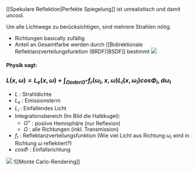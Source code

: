 [[Spekulare Reflektion|Perfekte Spiegelung]] ist unrealistisch und damit uncool.

Um alle Lichtwege zu berücksichtigen, sind mehrere Strahlen nötig.
- Richtungen basically zufällig
- Anteil an Gesamtfarbe werden durch [[Bidirektionale Reflektanzverteilungsfunktion (BRDF)|BSDF]] bestimmt
![](imperfekte_spiegelung.png)

#### Physik sagt:
### $L(x,\omega) = L_e(x,\omega)+\int_{\Omega oder \Omega^+}f_r(\omega_i,x,\omega)L_i(x,\omega_i)cos\Phi_i, d\omega_i$ 

- $L$ : Strahldichte
- $L_e$ : Emissionsterm
- $L_i$ : Einfallendes Licht
- Integrationsbereich (Im Bild die Halbkugel):
	- $\Omega^+$ : posiive Hemisphäre (nur Reflexion)
	- $\Omega$ : alle Richtungen (inkl. Transmission)
- $f_r$ : Reflektanzverteilungsfunktion (Wie viel Licht aus Richtung $\omega_i$ wird in Richtung $\omega$ reflektiert?)
- $cos\Phi$ : Einfallsrichtung

![](rendering_gleichung.png)
![[Monte Carlo-Rendering]]
